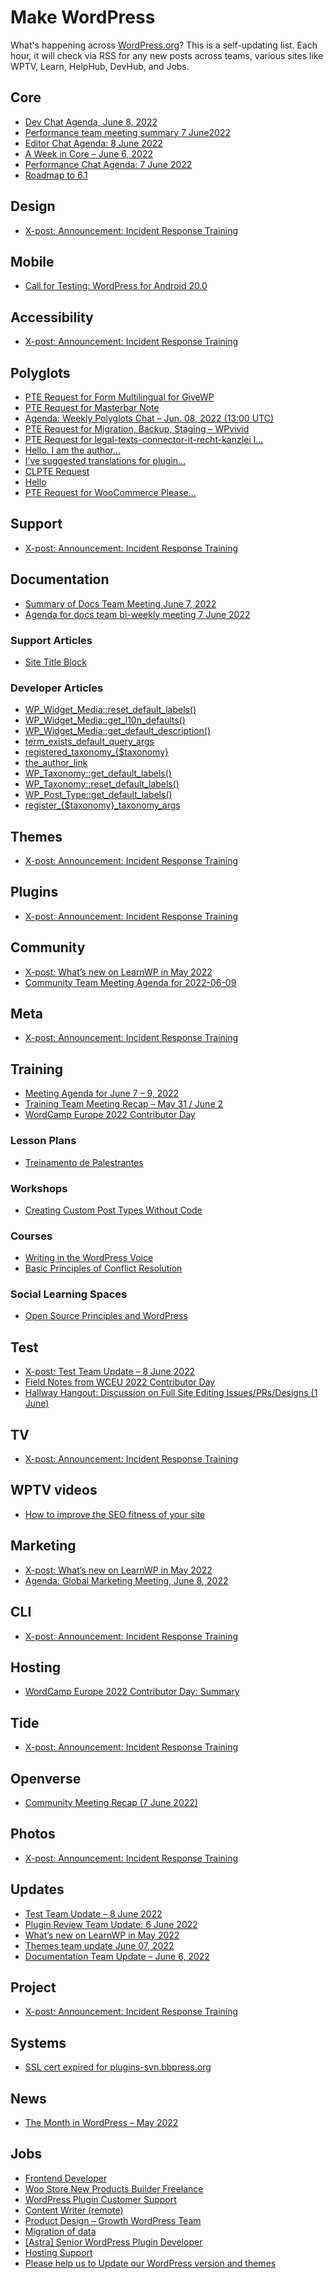 # Make WordPress
What's happening across [WordPress.org](https://wordpress.org)? This is a self-updating list. Each hour, it will check via RSS for any new posts across teams, various sites like WPTV, Learn, HelpHub, DevHub, and Jobs. 

## Core
<!-- CORE:START -->
- [Dev Chat Agenda, June 8, 2022](https://make.wordpress.org/core/2022/06/08/dev-chat-agenda-june-8-2022/)
- [Performance team meeting summary 7 June2022](https://make.wordpress.org/core/2022/06/07/performance-team-meeting-summary-7-june-2022/)
- [Editor Chat Agenda: 8 June 2022](https://make.wordpress.org/core/2022/06/07/editor-chat-agenda-8-june-2022/)
- [A Week in Core – June 6, 2022](https://make.wordpress.org/core/2022/06/07/a-week-in-core-june-6-2022/)
- [Performance Chat Agenda: 7 June 2022](https://make.wordpress.org/core/2022/06/06/performance-chat-agenda-7-june-2022/)
- [Roadmap to 6.1](https://make.wordpress.org/core/2022/06/04/roadmap-to-6-1/)
<!-- CORE:END -->

## Design
<!-- DESIGN:START -->
- [X-post: Announcement: Incident Response Training](https://make.wordpress.org/design/2022/05/26/xpost-announcement-incident-response-training/)
<!-- DESIGN:END -->

## Mobile
<!-- MOBILE:START -->
- [Call for Testing: WordPress for Android 20.0](https://make.wordpress.org/mobile/2022/05/31/call-for-testing-wordpress-for-android-20-0/)
<!-- MOBILE:END -->

## Accessibility
<!-- ACCESSIBILITY:START -->
- [X-post: Announcement: Incident Response Training](https://make.wordpress.org/accessibility/2022/05/26/xpost-announcement-incident-response-training/)
<!-- ACCESSIBILITY:END -->

## Polyglots
<!-- POLYGLOTS:START -->
- [PTE Request for Form Multilingual for GiveWP](https://make.wordpress.org/polyglots/2022/06/08/pte-request-for-form-multilingual-for-givewp/)
- [PTE Request for Masterbar Note](https://make.wordpress.org/polyglots/2022/06/08/pte-request-for-masterbar-note/)
- [Agenda: Weekly Polyglots Chat – Jun. 08, 2022 &lpar;13:00 UTC&rpar;](https://make.wordpress.org/polyglots/2022/06/08/agenda-weekly-polyglots-chat-jun-08-2022-1300-utc/)
- [PTE Request for Migration, Backup, Staging – WPvivid](https://make.wordpress.org/polyglots/2022/06/07/pte-request-for-plugin_name-2/)
- [PTE Request for legal-texts-connector-it-recht-kanzlei I…](https://make.wordpress.org/polyglots/2022/06/07/pte-request-for-legal-texts-connector-it-recht-kanzlei-i/)
- [Hello. I am the author…](https://make.wordpress.org/polyglots/2022/06/07/hello-i-am-the-author-3/)
- [I’ve suggested translations for plugin…](https://make.wordpress.org/polyglots/2022/06/07/ive-suggested-translations-for-plugin/)
- [CLPTE Request](https://make.wordpress.org/polyglots/2022/06/07/clpte-request-7/)
- [Hello](https://make.wordpress.org/polyglots/2022/06/06/hello-67/)
- [PTE Request for WooCommerce Please…](https://make.wordpress.org/polyglots/2022/06/06/pte-request-for-woocommerce-please/)
<!-- POLYGLOTS:END -->

## Support
<!-- SUPPORT:START -->
- [X-post: Announcement: Incident Response Training](https://make.wordpress.org/support/2022/05/xpost-announcement-incident-response-training/)
<!-- SUPPORT:END -->

## Documentation
<!-- DOCS:START -->
- [Summary of Docs Team Meeting June 7, 2022](https://make.wordpress.org/docs/2022/06/08/summary-of-docs-team-meeting-june-7-2022/)
- [Agenda for docs team bi-weekly meeting 7 June 2022](https://make.wordpress.org/docs/2022/06/07/agenda-for-docs-team-bi-weekly-meeting-7-june-2022/)
<!-- DOCS:END -->

### Support Articles
<!-- HELPHUB:START -->
- [Site Title Block](https://wordpress.org/support/article/site-title-block/)
<!-- HELPHUB:END -->

### Developer Articles
<!-- DEVHUB:START -->
- [WP_Widget_Media::reset_default_labels&lpar;&rpar;](https://developer.wordpress.org/reference/classes/wp_widget_media/reset_default_labels/)
- [WP_Widget_Media::get_l10n_defaults&lpar;&rpar;](https://developer.wordpress.org/reference/classes/wp_widget_media/get_l10n_defaults/)
- [WP_Widget_Media::get_default_description&lpar;&rpar;](https://developer.wordpress.org/reference/classes/wp_widget_media/get_default_description/)
- [term_exists_default_query_args](https://developer.wordpress.org/reference/hooks/term_exists_default_query_args/)
- [registered_taxonomy_{$taxonomy}](https://developer.wordpress.org/reference/hooks/registered_taxonomy_taxonomy/)
- [the_author_link](https://developer.wordpress.org/reference/hooks/the_author_link/)
- [WP_Taxonomy::get_default_labels&lpar;&rpar;](https://developer.wordpress.org/reference/classes/wp_taxonomy/get_default_labels/)
- [WP_Taxonomy::reset_default_labels&lpar;&rpar;](https://developer.wordpress.org/reference/classes/wp_taxonomy/reset_default_labels/)
- [WP_Post_Type::get_default_labels&lpar;&rpar;](https://developer.wordpress.org/reference/classes/wp_post_type/get_default_labels/)
- [register_{$taxonomy}_taxonomy_args](https://developer.wordpress.org/reference/hooks/register_taxonomy_taxonomy_args/)
<!-- DEVHUB:END -->

## Themes
<!-- THEMES:START -->
- [X-post: Announcement: Incident Response Training](https://make.wordpress.org/themes/2022/05/26/xpost-announcement-incident-response-training/)
<!-- THEMES:END -->

## Plugins
<!-- PLUGINS:START -->
- [X-post: Announcement: Incident Response Training](https://make.wordpress.org/plugins/2022/05/26/xpost-announcement-incident-response-training/)
<!-- PLUGINS:END -->

## Community
<!-- COMMUNITY:START -->
- [X-post: What’s new on LearnWP in May 2022](https://make.wordpress.org/community/2022/06/08/xpost-whats-new-on-learnwp-in-may-2022/)
- [Community Team Meeting Agenda for 2022-06-09](https://make.wordpress.org/community/2022/06/08/community-team-meeting-agenda-for-2022-06-09/)
<!-- COMMUNITY:END -->

## Meta
<!-- META:START -->
- [X-post: Announcement: Incident Response Training](https://make.wordpress.org/meta/2022/05/26/xpost-announcement-incident-response-training/)
<!-- META:END -->

## Training
<!-- TRAINING:START -->
- [Meeting Agenda for June 7 – 9, 2022](https://make.wordpress.org/training/2022/06/06/meeting-agenda-for-june-7-9-2022/)
- [Training Team Meeting Recap – May 31 / June 2](https://make.wordpress.org/training/2022/06/02/training-team-meeting-recap-may-31-june-2/)
- [WordCamp Europe 2022 Contributor Day](https://make.wordpress.org/training/2022/06/02/wordcamp-europe-2022-contributor-day/)
<!-- TRAINING:END -->

### Lesson Plans
<!-- LESSONPLANS:START -->
- [Treinamento de Palestrantes](https://learn.wordpress.org/lesson-plan/treinamento-de-palestrantes/)
<!-- LESSONPLANS:END -->

### Workshops
<!-- WORKSHOPS:START -->
- [Creating Custom Post Types Without Code](https://learn.wordpress.org/workshop/creating-custom-post-types-without-code/)
<!-- WORKSHOPS:END -->

### Courses
<!-- COURSES:START -->
- [Writing in the WordPress Voice](https://learn.wordpress.org/course/writing-in-the-wordpress-voice/)
- [Basic Principles of Conflict Resolution](https://learn.wordpress.org/course/basic-principles-of-conflict-resolution/)
<!-- COURSES:END -->

### Social Learning Spaces
<!-- SLS:START -->
- [Open Source Principles and WordPress](https://learn.wordpress.org/?meeting=open-source-principles-and-wordpress-2)
<!-- SLS:END -->

## Test
<!-- TEST:START -->
- [X-post: Test Team Update – 8 June 2022](https://make.wordpress.org/test/2022/06/08/xpost-test-team-update-8-june-2022/)
- [Field Notes from WCEU 2022 Contributor Day](https://make.wordpress.org/test/2022/06/07/field-notes-from-wceu-2022-contributor-day/)
- [Hallway Hangout: Discussion on Full Site Editing Issues/PRs/Designs &lpar;1 June&rpar;](https://make.wordpress.org/test/2022/06/02/hallway-hangout-discussion-on-full-site-editing-issues-prs-designs-1-june/)
<!-- TEST:END -->

## TV
<!-- TV:START -->
- [X-post: Announcement: Incident Response Training](https://make.wordpress.org/tv/2022/05/26/xpost-announcement-incident-response-training/)
<!-- TV:END -->
## WPTV videos
<!-- WPTV:START -->
- [How to improve the SEO fitness of your site](https://wordpress.tv/2022/06/02/marieke-van-rakt-how-improve-seo-fitness-site/)
<!-- WPTV:END -->

## Marketing
<!-- MARKETING:START -->
- [X-post: What’s new on LearnWP in May 2022](https://make.wordpress.org/marketing/2022/06/08/xpost-whats-new-on-learnwp-in-may-2022/)
- [Agenda: Global Marketing Meeting, June 8, 2022](https://make.wordpress.org/marketing/2022/06/08/agenda-global-marketing-meeting-june-8-2022/)
<!-- MARKETING:END -->

## CLI
<!-- CLI:START -->
- [X-post: Announcement: Incident Response Training](https://make.wordpress.org/cli/2022/05/26/xpost-announcement-incident-response-training/)
<!-- CLI:END -->

## Hosting
<!-- HOSTING:START -->
- [WordCamp Europe 2022 Contributor Day: Summary](https://make.wordpress.org/hosting/2022/06/06/wordcamp-europe-2022-contributor-day-summary/)
<!-- HOSTING:END -->

## Tide
<!-- TIDE:START -->
- [X-post: Announcement: Incident Response Training](https://make.wordpress.org/tide/2022/05/26/xpost-announcement-incident-response-training/)
<!-- TIDE:END -->

## Openverse
<!-- OPENVERSE:START -->
- [Community Meeting Recap &lpar;7 June 2022&rpar;](https://make.wordpress.org/openverse/2022/06/08/community-meeting-recap-7-june-2022/)
<!-- OPENVERSE:END -->

## Photos
<!-- PHOTOS:START -->
- [X-post: Announcement: Incident Response Training](https://make.wordpress.org/photos/2022/05/26/xpost-announcement-incident-response-training/)
<!-- PHOTOS:END -->

## Updates
<!-- UPDATES:START -->
- [Test Team Update – 8 June 2022](https://make.wordpress.org/updates/2022/06/08/test-team-update-8-june-2022/)
- [Plugin Review Team Update: 6 June 2022](https://make.wordpress.org/updates/2022/06/07/plugin-review-team-update-6-june-2022/)
- [What’s new on LearnWP in May 2022](https://make.wordpress.org/updates/2022/06/07/whats-new-on-learnwp-in-may-2022/)
- [Themes team update June 07, 2022](https://make.wordpress.org/updates/2022/06/07/themes-team-update-june-07-2022/)
- [Documentation Team Update – June 6, 2022](https://make.wordpress.org/updates/2022/06/06/documentation-team-update-june-6-2022/)
<!-- UPDATES:END -->

## Project
<!-- PROJECT:START -->
- [X-post: Announcement: Incident Response Training](https://make.wordpress.org/project/2022/05/26/xpost-announcement-incident-response-training/)
<!-- PROJECT:END -->

## Systems
<!-- SYSTEMS:START -->
- [SSL cert expired for plugins-svn.bbpress.org](https://make.wordpress.org/systems/2022/04/29/ssl-cert-expired-for-plugins-svn-bbpress-org/)
<!-- SYSTEMS:END -->

## News
<!-- NEWS:START -->
- [The Month in WordPress – May 2022](https://wordpress.org/news/2022/06/the-month-in-wordpress-may-2022/)
<!-- NEWS:END -->

## Jobs
<!-- JOBS:START -->
- [Frontend Developer](https://jobs.wordpress.net/job/frontend-developer-5/)
- [Woo Store New Products Builder Freelance](https://jobs.wordpress.net/job/woo-store-new-products-builder-freelance/)
- [WordPress Plugin Customer Support](https://jobs.wordpress.net/job/wordpress-plugin-customer-support-4/)
- [Content Writer &lpar;remote&rpar;](https://jobs.wordpress.net/job/content-writer-remote/)
- [Product Design – Growth WordPress Team](https://jobs.wordpress.net/job/product-design-growth-wordpress-team/)
- [Migration of data](https://jobs.wordpress.net/job/migration-of-data/)
- [[Astra] Senior WordPress Plugin Developer](https://jobs.wordpress.net/job/astra-senior-wordpress-plugin-developer/)
- [Hosting Support](https://jobs.wordpress.net/job/hosting-support-2/)
- [Please help us to Update our WordPress version and themes](https://jobs.wordpress.net/job/please-help-us-to-update-our-wordpress-version-and-themes/)
<!-- JOBS:END -->
